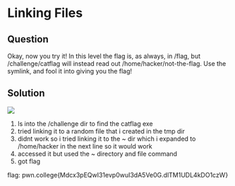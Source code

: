 # Linking Files
## Question
Okay, now you try it! In this level the flag is, as always, in /flag, but /challenge/catflag will instead read out /home/hacker/not-the-flag. Use the symlink, and fool it into giving you the flag!


## Solution
![](/images/12.jpg)
1. ls into the /challenge dir to find the catflag exe 
2. tried linking it to a random file that i created in the tmp dir
3. didnt work so i tried linking it to the ~ dir which i expanded to /home/hacker in the next line so it would work
4. accessed it but used the ~ directory and file command 
5. got flag

flag: pwn.college{Mdcx3pEQwI31evp0wuI3dA5Ve0G.dlTM1UDL4kDO1czW}
